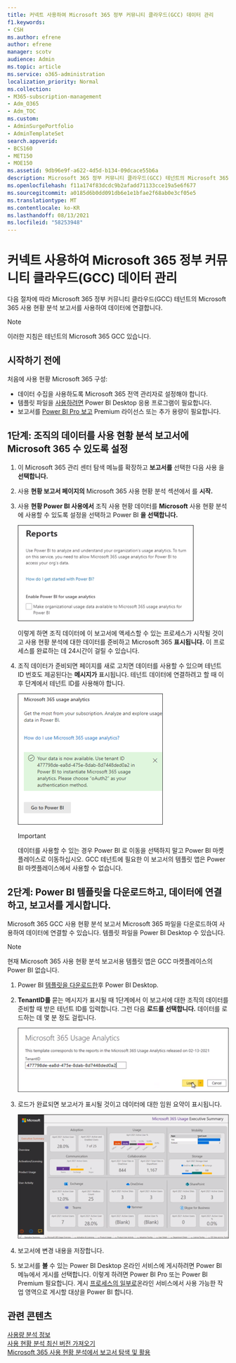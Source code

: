 ```yaml
---
title: 커넥트 사용하여 Microsoft 365 정부 커뮤니티 클라우드(GCC) 데이터 관리
f1.keywords:
- CSH
ms.author: efrene
author: efrene
manager: scotv
audience: Admin
ms.topic: article
ms.service: o365-administration
localization_priority: Normal
ms.collection:
- M365-subscription-management
- Adm_O365
- Adm_TOC
ms.custom:
- AdminSurgePortfolio
- AdminTemplateSet
search.appverid:
- BCS160
- MET150
- MOE150
ms.assetid: 9db96e9f-a622-4d5d-b134-09dcace55b6a
description: Microsoft 365 정부 커뮤니티 클라우드(GCC) 테넌트의 Microsoft 365 사용 현황 분석 템플릿 앱을 사용하여 데이터에 연결하는 방법을 Power BI.
ms.openlocfilehash: f11a174f83dcdc9b2afadd71133cce19a5e6f677
ms.sourcegitcommit: a0185d6b0dd091db6e1e1bfae2f68ab0e3cf05e5
ms.translationtype: MT
ms.contentlocale: ko-KR
ms.lasthandoff: 08/13/2021
ms.locfileid: "58253948"
---
```

# <a name="connect-to-microsoft-365-government-community-cloud-gcc-data-with-usage-analytics"></a>커넥트 사용하여 Microsoft 365 정부 커뮤니티 클라우드(GCC) 데이터 관리

다음 절차에 따라 Microsoft 365 정부 커뮤니티 클라우드(GCC) 테넌트의 Microsoft 365 사용 현황 분석 보고서를 사용하여 데이터에 연결합니다. 

> [!NOTE]
> 이러한 지침은 테넌트의 Microsoft 365 GCC 있습니다. 

## <a name="before-you-begin"></a>시작하기 전에

처음에 사용 현황 Microsoft 365 구성: 

- 데이터 수집을 사용하도록 Microsoft 365 전역 관리자로 설정해야 합니다. 
- 템플릿 파일을 [사용하려면](https://powerbi.microsoft.com/en-us/desktop/) Power BI Desktop 응용 프로그램이 필요합니다. 
- 보고서를 [Power BI Pro 보고](https://go.microsoft.com/fwlink/p/?linkid=845347) Premium 라이선스 또는 추가 용량이 필요합니다. 

## <a name="step-1-make-you-organizations-data-available-for-the-microsoft-365-usage-analytics-report"></a>1단계: 조직의 데이터를 사용 현황 분석 보고서에 Microsoft 365 수 있도록 설정

1. 이 Microsoft 365 관리 센터 탐색 메뉴를 확장하고 **보고서를** 선택한 다음 사용 을 **선택합니다.** 
2. 사용 **현황 보고서 페이지의** Microsoft 365 사용 현황 분석 섹션에서 를 **시작.** 
3. 사용 **현황 Power BI 사용에서** 조직 사용 현황 데이터를 **Microsoft** 사용 현황 분석에 사용할 수 있도록 설정을 선택하고 Power BI **을 선택합니다.**

    ![테넌트 데이터를 사용할 수 있도록 설정](../../media/usage-analytics/make-data-available.png) 



    이렇게 하면 조직 데이터에 이 보고서에 액세스할 수 있는 프로세스가 시작될 것이고 사용 현황 분석에 대한 데이터를 준비하고 Microsoft 365 **표시됩니다.** 이 프로세스를 완료하는 데 24시간이 걸릴 수 있습니다. 

4. 조직 데이터가 준비되면 페이지를 새로 고치면 데이터를 사용할 수 있으며 테넌트 ID 번호도 제공된다는 **메시지가** 표시됩니다. 테넌트 데이터에 연결하려고 할 때 이후 단계에서 테넌트 ID를 사용해야 합니다. 
 
    ![테넌트 ID](../../media/usage-analytics/tenant-id-gcc.png) 
 
    > [!IMPORTANT]
    > 데이터를 사용할 수 있는 경우 Power BI 로 이동을 선택하지 말고 Power BI 마켓플레이스로 이동하십시오.  GCC 테넌트에 필요한 이 보고서의 템플릿 앱은 Power BI 마켓플레이스에서 사용할 수 없습니다.  


## <a name="step-2-download-the-power-bi-template-connect-to-your-data-and-publish-the-report"></a>2단계: Power BI 템플릿을 다운로드하고, 데이터에 연결하고, 보고서를 게시합니다.

Microsoft 365 GCC 사용 현황 분석 보고서 Microsoft 365 파일을 다운로드하여 사용하여 데이터에 연결할 수 있습니다. 템플릿 파일을 Power BI Desktop 수 있습니다. 

 > [!NOTE]
 > 현재 Microsoft 365 사용 현황 분석 보고서용 템플릿 앱은 GCC 마켓플레이스의 Power BI 없습니다.  

1. Power BI [템플릿을 다운로드한](https://download.microsoft.com/download/7/8/2/782ba8a7-8d89-4958-a315-dab04c3b620c/Microsoft%20365%20Usage%20Analytics.pbit)후 Power BI Desktop. 
2. **TenantID를** 묻는 메시지가 표시될 때 1단계에서 이 보고서에 대한 조직의 데이터를 준비할 때 받은 테넌트 ID를 입력합니다. 그런 다음 **로드를 선택합니다.** 데이터를 로드하는 데 몇 분 정도 걸립니다. 

    ![테넌트 ID 입력](../../media/usage-analytics/add-tenant-id.png) 



3. 로드가 완료되면 보고서가 표시될 것이고 데이터에 대한 임원 요약이 표시됩니다. 

    ![주요 내용 요약](../../media/usage-analytics/exec-summary.png) 
 

4. 보고서에 변경 내용을 저장합니다. 
5. 보고서를 **볼** 수 있는 Power BI Desktop 온라인 서비스에 게시하려면 Power BI 메뉴에서 게시를 선택합니다. 이렇게 하려면 Power BI Pro 또는 Power BI Premium 필요합니다. 게시 [프로세스의 일부로](/power-bi/create-reports/desktop-upload-desktop-files#to-publish-a-power-bi-desktop-dataset-and-reports)온라인 서비스에서 사용 가능한 작업 영역으로 게시할 대상을 Power BI 합니다.

## <a name="related-content"></a>관련 콘텐츠

[사용량 분석 정보](usage-analytics.md) </br>
[사용 현황 분석 최신 버전 가져오기](get-the-latest-version-of-usage-analytics.md) </br>
[Microsoft 365 사용 현황 분석에서 보고서 탐색 및 활용](navigate-and-utilize-reports.md) </br>